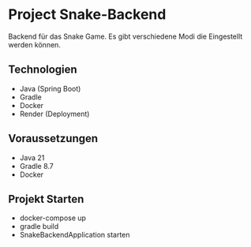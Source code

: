# Project Snake-Backend

Backend  für  das Snake  Game. Es  gibt verschiedene  Modi die Eingestellt werden können.



## Technologien

- Java (Spring Boot)
- Gradle
- Docker
- Render (Deployment)


## Voraussetzungen


- Java 21
- Gradle 8.7
- Docker


## Projekt  Starten

- docker-compose up
-  gradle build
- SnakeBackendApplication  starten